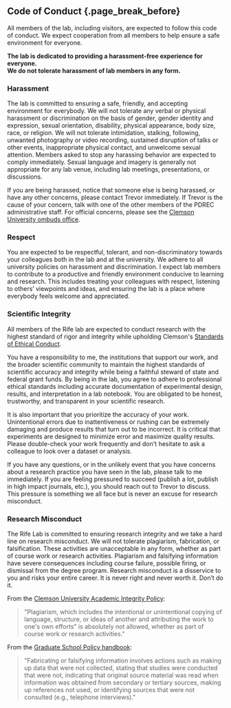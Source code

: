 ## Code of Conduct {.page_break_before}

All members of the lab, including visitors, are expected to follow this code of conduct.
We expect cooperation from all members to help ensure a safe environment for everyone.

**The lab is dedicated to providing a harassment-free experience for everyone.**\
**We do not tolerate harassment of lab members in any form.**

### Harassment
The lab is committed to ensuring a safe, friendly, and accepting environment for everybody.
We will not tolerate any verbal or physical harassment or discrimination on the basis of gender, gender identity and expression, sexual orientation, disability, physical appearance, body size, race, or religion.
We will not tolerate intimidation, stalking, following, unwanted photography or video recording, sustained disruption of talks or other events, inappropriate physical contact, and unwelcome sexual attention.
Members asked to stop any harassing behavior are expected to comply immediately.
Sexual language and imagery is generally not appropriate for any lab venue, including lab meetings, presentations, or discussions.

If you are being harassed, notice that someone else is being harassed, or have any other concerns, please contact Trevor immediately.
If Trevor is the cause of your concern, talk with one of the other members of the PDREC administrative staff.
For official concerns, please see the [Clemson University ombuds office](https://www.clemson.edu/administration/ombuds/index.html).

### Respect
You are expected to be respectful, tolerant, and non-discriminatory towards your colleagues both in the lab and at the university.
We adhere to all university policies on harassment and discrimination.
I expect lab members to contribute to a productive and friendly environment conducive to learning and research.
This includes treating your colleagues with respect, listening to others’ viewpoints and ideas, and ensuring the lab is a place where everybody feels welcome and appreciated.

### Scientific Integrity
All members of the Rife lab are expected to conduct research with the highest standard of rigor and integrity while upholding Clemson's [Standards of Ethical Conduct](https://www.clemson.edu/administration/compliance/standards-ethical-conduct.html).

You have a responsibility to me, the institutions that support our work, and the broader scientific community to maintain the highest standards of scientific accuracy and integrity while being a faithful steward of state and federal grant funds.
By being in the lab, you agree to adhere to professional ethical standards including accurate documentation of experimental design, results, and interpretation in a lab notebook.
You are obligated to be honest, trustworthy, and transparent in your scientific research.

It is also important that you prioritize the accuracy of your work.
Unintentional errors due to inattentiveness or rushing can be extremely damaging and produce results that turn out to be incorrect.
It is critical that experiments are designed to minimize error and maximize quality results.
Please double-check your work frequently and don't hesitate to ask a colleague to look over a dataset or analysis.

If you have any questions, or in the unlikely event that you have concerns about a research practice you have seen in the lab, please talk to me immediately.
If you are feeling pressured to succeed (publish a lot, publish in high impact journals, etc.), you should reach out to Trevor to discuss.
This pressure is something we all face but is never an excuse for research misconduct.

### Research Misconduct
The Rife Lab is committed to ensuring research integrity and we take a hard line on research misconduct.
We will not tolerate plagiarism, fabrication, or falsification.
These activities are unacceptable in any form, whether as part of course work or research activities.
Plagiarism and falsifying information have severe consequences including course failure, possible firing, or dismissal from the degree program.
Research misconduct is a disservice to you and risks your entire career.
It is never right and never worth it. Don’t do it.

From the [Clemson University Academic Integrity Policy](https://www.clemson.edu/academics/integrity/plagiarism.html):

> "Plagiarism, which includes the intentional or unintentional copying of language, structure, or ideas of another and attributing the work to one's own efforts" is absolutely not allowed, whether as part of course work or research activities."

From the [Graduate School Policy handbook](https://www.clemson.edu/graduate/academics/policies-and-procedures.html):
> "Fabricating or falsifying information involves actions such as making up data that were not collected, stating that studies were conducted that were not, indicating that original source material was read when information was obtained from secondary or tertiary sources, making up references not used, or identifying sources that were not consulted (e.g., telephone interviews)."